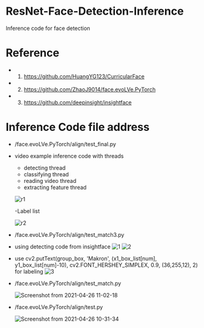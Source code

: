 # ResNet-Face-Detection-Inference
Inference code for face detection

# Reference
- 1. https://github.com/HuangYG123/CurricularFace
- 2. https://github.com/ZhaoJ9014/face.evoLVe.PyTorch
- 3. https://github.com/deepinsight/insightface

# Inference Code file address
- /face.evoLVe.PyTorch/align/test_final.py

- video example inference code with threads
  - detecting thread 
  - classifying thread
  - reading video thread
  - extracting feature thread
  
  ![r1](https://user-images.githubusercontent.com/62841284/116641523-d732df00-a9a7-11eb-9e7d-79bf48b5da00.png)
  
  -Label list
  
  ![r2](https://user-images.githubusercontent.com/62841284/116641538-dbf79300-a9a7-11eb-8624-f83451e9f876.png)


- /face.evoLVe.PyTorch/align/test_match3.py
- using detecting code from insightface
  ![1](https://user-images.githubusercontent.com/62841284/116346345-0a009a00-a825-11eb-9350-d661d8c37ad2.png)
  ![2](https://user-images.githubusercontent.com/62841284/116346351-0c62f400-a825-11eb-8c5a-ad01edb0fc16.png)

- use cv2.putText(group_box, 'Makron', (x1_box_list[num], y1_box_list[num]-10), cv2.FONT_HERSHEY_SIMPLEX, 0.9, (36,255,12), 2) for labeling
  ![3](https://user-images.githubusercontent.com/62841284/116355011-353eb580-a834-11eb-945f-1b4951098818.png)


- /face.evoLVe.PyTorch/align/test_match.py

  ![Screenshot from 2021-04-26 11-02-18](https://user-images.githubusercontent.com/62841284/116019487-3da1bf80-a67f-11eb-9f40-ffa31554ffce.png)


- /face.evoLVe.PyTorch/align/test.py

  ![Screenshot from 2021-04-26 10-31-34](https://user-images.githubusercontent.com/62841284/116019244-c2d8a480-a67e-11eb-8863-eeea86a69cd8.png)

